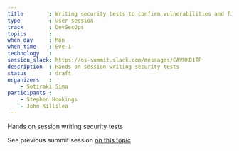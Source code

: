 ```yaml
---
title        : Writing security tests to confirm vulnerabilities and fixes
type         : user-session
track        : DevSecOps
topics       :
when_day     : Mon
when_time    : Eve-1
technology   :
session_slack: https://os-summit.slack.com/messages/CAVHKD1TP
description  : Hands on session writing security tests
status       : draft
organizers   :
    - Sotiraki Sima
participants :
    - Stephen Hookings
    - John Killilea
---
```


Hands on session writing security tests

See previous summit session [on this topic](https://owaspsummit.org/Working-Sessions/DevSecOps/Writing-Security-Tests.html)
